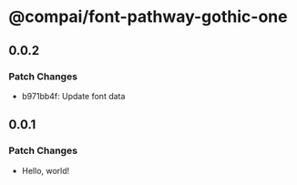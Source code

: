 # @compai/font-pathway-gothic-one

## 0.0.2

### Patch Changes

- b971bb4f: Update font data

## 0.0.1

### Patch Changes

- Hello, world!
